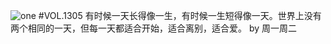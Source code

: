 ![one](http://image.wufazhuce.com/FsCzsWX8LlhbPj3SuKBBmppc-hwx)
#VOL.1305
有时候一天长得像一生，有时候一生短得像一天。世界上没有两个相同的一天，但每一天都适合开始，适合离别，适合爱。 by 周一周二